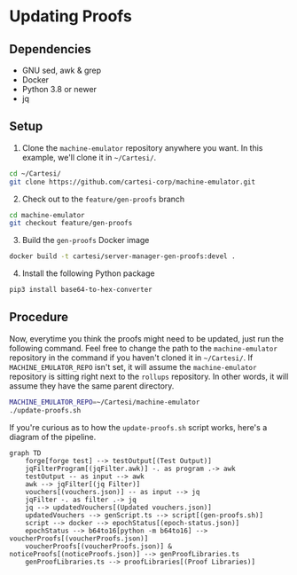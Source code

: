 # Updating Proofs

## Dependencies

* GNU sed, awk & grep
* Docker
* Python 3.8 or newer
* jq

## Setup

1. Clone the `machine-emulator` repository anywhere you want. In this example, we'll clone it in `~/Cartesi/`.

```sh
cd ~/Cartesi/
git clone https://github.com/cartesi-corp/machine-emulator.git
```

2. Check out to the `feature/gen-proofs` branch

```sh
cd machine-emulator
git checkout feature/gen-proofs
```

3. Build the `gen-proofs` Docker image

```sh
docker build -t cartesi/server-manager-gen-proofs:devel .
```

4. Install the following Python package

```sh
pip3 install base64-to-hex-converter
```

## Procedure

Now, everytime you think the proofs might need to be updated, just run the following command.
Feel free to change the path to the `machine-emulator` repository in the command if you haven't cloned it in `~/Cartesi/`.
If `MACHINE_EMULATOR_REPO` isn't set, it will assume the `machine-emulator` repository is sitting right next to the `rollups` repository.
In other words, it will assume they have the same parent directory.

```sh
MACHINE_EMULATOR_REPO=~/Cartesi/machine-emulator
./update-proofs.sh
```

If you're curious as to how the `update-proofs.sh` script works, here's a diagram of the pipeline.

```mermaid
graph TD
    forge[forge test] --> testOutput[(Test Output)]
    jqFilterProgram[(jqFilter.awk)] -. as program .-> awk
    testOutput -- as input --> awk
    awk --> jqFilter[(jq Filter)]
    vouchers[(vouchers.json)] -- as input --> jq
    jqFilter -. as filter .-> jq
    jq --> updatedVouchers[(Updated vouchers.json)]
    updatedVouchers --> genScript.ts --> script[(gen-proofs.sh)]
    script --> docker --> epochStatus[(epoch-status.json)]
    epochStatus --> b64to16[python -m b64to16] --> voucherProofs[(voucherProofs.json)]
    voucherProofs[(voucherProofs.json)] & noticeProofs[(noticeProofs.json)] --> genProofLibraries.ts
    genProofLibraries.ts --> proofLibraries[(Proof Libraries)]
```
